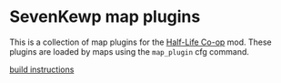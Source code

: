 # SevenKewp map plugins
This is a collection of map plugins for the [Half-Life Co-op](https://github.com/wootguy/SevenKewp) mod. These plugins are loaded by maps using the `map_plugin` cfg command.

[build instructions](https://github.com/wootguy/SevenKewp?tab=readme-ov-file#building-plugins)
